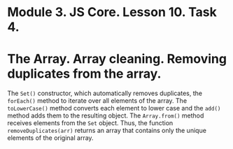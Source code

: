 # Module 3. JS Core. Lesson 10. Task 4.

# The Array. Array cleaning. Removing duplicates from the array.

The `Set()` constructor, which automatically removes duplicates, the `forEach()` method to iterate over all elements of the array. The `toLowerCase()` method converts each element to lower case and the `add()` method adds them to the resulting object. The `Array.from()` method receives elements from the `Set` object. Thus, the function `removeDuplicates(arr)` returns an array that contains only the unique elements of the original array.
